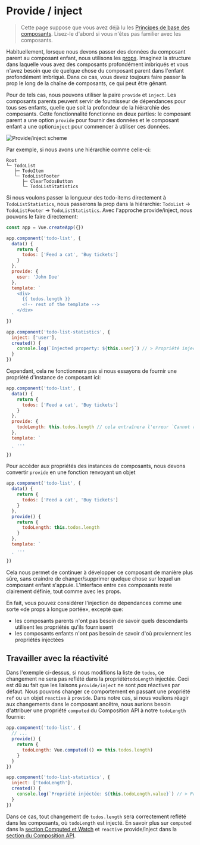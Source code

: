# Provide / inject

> Cette page suppose que vous avez déjà lu les [Principes de base des composants](component-basics.md). Lisez-le d'abord si vous n'êtes pas familier avec les composants.

Habituellement, lorsque nous devons passer des données du composant parent au composant enfant, nous utilisons les [props](component-props.md). Imaginez la structure dans laquelle vous avez des composants profondément imbriqués et vous n'avez besoin que de quelque chose du composant parent dans l'enfant profondément imbriqué. Dans ce cas, vous devez toujours faire passer la prop le long de la chaîne de composants, ce qui peut être gênant.

Pour de tels cas, nous pouvons utiliser la paire `provide` et `inject`. Les composants parents peuvent servir de fournisseur de dépendances pour tous ses enfants, quelle que soit la profondeur de la hiérarchie des composants. Cette fonctionnalité fonctionne en deux parties: le composant parent a une option `provide` pour fournir des données et le composant enfant a une option`inject` pour commencer à utiliser ces données.

![Provide/inject scheme](/images/components_provide.png)

Par exemple, si nous avons une hiérarchie comme celle-ci:

```
Root
└─ TodoList
   ├─ TodoItem
   └─ TodoListFooter
      ├─ ClearTodosButton
      └─ TodoListStatistics
```

Si nous voulons passer la longueur des todo-items directement à `TodoListStatistics`, nous passerons la prop dans la hiérarchie: `TodoList` -> `TodoListFooter` -> `TodoListStatistics`. Avec l'approche provide/inject, nous pouvons le faire directement:

```js
const app = Vue.createApp({})

app.component('todo-list', {
  data() {
    return {
      todos: ['Feed a cat', 'Buy tickets']
    }
  },
  provide: {
    user: 'John Doe'
  },
  template: `
    <div>
      {{ todos.length }}
      <!-- rest of the template -->
    </div>
  `
})

app.component('todo-list-statistics', {
  inject: ['user'],
  created() {
    console.log(`Injected property: ${this.user}`) // > Propriété injectée: John Doe
  }
})
```

Cependant, cela ne fonctionnera pas si nous essayons de fournir une propriété d'instance de composant ici:

```js
app.component('todo-list', {
  data() {
    return {
      todos: ['Feed a cat', 'Buy tickets']
    }
  },
  provide: {
    todoLength: this.todos.length // cela entraînera l'erreur `Cannot read property 'length' of undefined`
  },
  template: `
    ...
  `
})
```

Pour accéder aux propriétés des instances de composants, nous devons convertir `provide` en une fonction renvoyant un objet

```js
app.component('todo-list', {
  data() {
    return {
      todos: ['Feed a cat', 'Buy tickets']
    }
  },
  provide() {
    return {
      todoLength: this.todos.length
    }
  },
  template: `
    ...
  `
})
```

Cela nous permet de continuer à développer ce composant de manière plus sûre, sans craindre de changer/supprimer quelque chose sur lequel un composant enfant s'appuie. L'interface entre ces composants reste clairement définie, tout comme avec les props.

En fait, vous pouvez considérer l'injection de dépendances comme une sorte «de props à longue portée», excepté que:

- les composants parents n'ont pas besoin de savoir quels descendants utilisent les propriétés qu'ils fournissent
- les composants enfants n'ont pas besoin de savoir d'où proviennent les propriétés injectées

## Travailler avec la réactivité

Dans l'exemple ci-dessus, si nous modifions la liste de `todos`, ce changement ne sera pas reflété dans la propriété`todoLength` injectée. Ceci est dû au fait que les liaisons `provide/inject` ne sont _pas_ réactives par défaut. Nous pouvons changer ce comportement en passant une propriété `ref` ou un objet `reactive` à `provide`. Dans notre cas, si nous voulions réagir aux changements dans le composant ancêtre, nous aurions besoin d'attribuer une propriété `computed` du Composition API à notre `todoLength` fournie:

```js
app.component('todo-list', {
  // ...
  provide() {
    return {
      todoLength: Vue.computed(() => this.todos.length)
    }
  }
})

app.component('todo-list-statistics', {
  inject: ['todoLength'],
  created() {
    console.log(`Propriété injéctée: ${this.todoLength.value}`) // > Propriété injéctée: 5
  }
})
```

Dans ce cas, tout changement de `todos.length` sera correctement reflété dans les composants, où `todoLength` est injecté. En savoir plus sur `computed` dans la [section Computed et Watch](reactivity-computed-watchers.html#computed-values) et `reactive` provide/inject dans la [section du Composition API](composition-api-provide-inject.html#reactivity).

